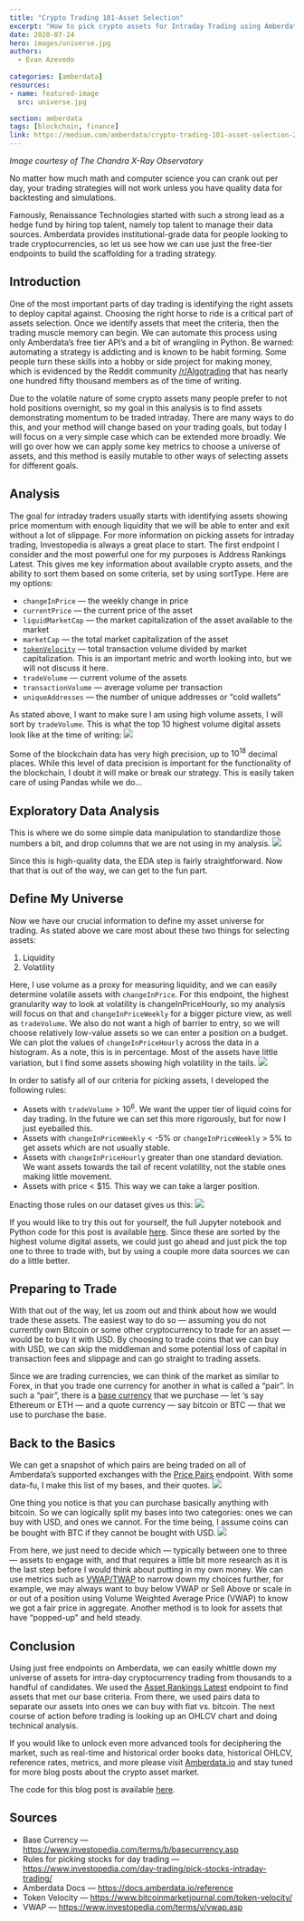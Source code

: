 ```yaml
---
title: "Crypto Trading 101-Asset Selection"
excerpt: "How to pick crypto assets for Intraday Trading using Amberdata API"
date: 2020-07-24
hero: images/universe.jpg
authors:
  - Evan Azevedo
  
categories: [amberdata]
resources:
- name: featured-image
  src: universe.jpg

section: amberdata
tags: [blockchain, finance]
link: https://medium.com/amberdata/crypto-trading-101-asset-selection-2ac020f46319?source=friends_link&sk=87e84ad3c008ec3a3be257bf567c652e
---
```

_Image courtesy of The Chandra X-Ray Observatory_ 

No matter how much math and computer science you can crank out per day, your trading strategies will not work unless you have quality data for backtesting and simulations.

Famously, Renaissance Technologies started with such a strong lead as a hedge fund by hiring top talent, namely top talent to manage their data sources. Amberdata provides institutional-grade data for people looking to trade cryptocurrencies, so let us see how we can use just the free-tier endpoints to build the scaffolding for a trading strategy.

## Introduction
One of the most important parts of day trading is identifying the right assets to deploy capital against. Choosing the right horse to ride is a critical part of assets selection. Once we identify assets that meet the criteria, then the trading muscle memory can begin. We can automate this process using only Amberdata’s free tier API’s and a bit of wrangling in Python. Be warned: automating a strategy is addicting and is known to be habit forming. Some people turn these skills into a hobby or side project for making money, which is evidenced by the Reddit community [/r/Algotrading](https://www.reddit.com/r/algotrading) that has nearly one hundred fifty thousand members as of the time of writing.

Due to the volatile nature of some crypto assets many people prefer to not hold positions overnight, so my goal in this analysis is to find assets demonstrating momentum to be traded intraday. There are many ways to do this, and your method will change based on your trading goals, but today I will focus on a very simple case which can be extended more broadly. We will go over how we can apply some key metrics to choose a universe of assets, and this method is easily mutable to other ways of selecting assets for different goals.

## Analysis
The goal for intraday traders usually starts with identifying assets showing price momentum with enough liquidity that we will be able to enter and exit without a lot of slippage. For more information on picking assets for intraday trading, Investopedia is always a great place to start.
The first endpoint I consider and the most powerful one for my purposes is Address Rankings Latest. This gives me key information about available crypto assets, and the ability to sort them based on some criteria, set by using sortType. Here are my options:

* `changeInPrice` — the weekly change in price
* `currentPrice` — the current price of the asset
* `liquidMarketCap` — the market capitalization of the asset available to the market
* `marketCap` — the total market capitalization of the asset
* [`tokenVelocity`](https://www.bitcoinmarketjournal.com/token-velocity/) — total transaction volume divided by market capitalization. This is an important metric and worth looking into, but we will not discuss it here.
* `tradeVolume` — current volume of the assets
* `transactionVolume` — average volume per transaction
* `uniqueAddresses` — the number of unique addresses or “cold wallets”

As stated above, I want to make sure I am using high volume assets, I will sort by `tradeVolume`. This is what the top 10 highest volume digital assets look like at the time of writing:
![](market_rankings.png)

Some of the blockchain data has very high precision, up to $10^{18}$ decimal places. While this level of data precision is important for the functionality of the blockchain, I doubt it will make or break our strategy. This is easily taken care of using Pandas while we do...

## Exploratory Data Analysis
This is where we do some simple data manipulation to standardize those numbers a bit, and drop columns that we are not using in my analysis.
![](eda.png)

Since this is high-quality data, the EDA step is fairly straightforward. Now that that is out of the way, we can get to the fun part.
## Define My Universe
Now we have our crucial information to define my asset universe for trading. As stated above we care most about these two things for selecting assets:
1. Liquidity
2. Volatility

Here, I use volume as a proxy for measuring liquidity, and we can easily determine volatile assets with `changeInPrice`. For this endpoint, the highest granularity way to look at volatility is changeInPriceHourly, so my analysis will focus on that and `changeInPriceWeekly` for a bigger picture view, as well as `tradeVolume`. We also do not want a high of barrier to entry, so we will choose relatively low-value assets so we can enter a position on a budget.
We can plot the values of `changeInPriceHourly` across the data in a histogram. As a note, this is in percentage. Most of the assets have little variation, but I find some assets showing high volatility in the tails.
![](hour_price_hist.png)

In order to satisfy all of our criteria for picking assets, I developed the following rules:
* Assets with `tradeVolume` > $10^6$. We want the upper tier of liquid coins for day trading. In the future we can set this more rigorously, but for now I just eyeballed this.
* Assets with `changeInPriceWeekly` < -5% or `changeInPriceWeekly` > 5% to get assets which are not usually stable.
* Assets with `changeInPriceHourly` greater than one standard deviation. We want assets towards the tail of recent volatility, not the stable ones making little movement.
* Assets with price < $15. This way we can take a larger position.

Enacting those rules on our dataset gives us this:
![](universe.png)

If you would like to try this out for yourself, the full Jupyter notebook and Python code for this post is available [here](https://github.com/amberdata/evan-blog-posts/tree/master/market-rankings). Since these are sorted by the highest volume digital assets, we could just go ahead and just pick the top one to three to trade with, but by using a couple more data sources we can do a little better.

## Preparing to Trade
With that out of the way, let us zoom out and think about how we would trade these assets. The easiest way to do so — assuming you do not currently own Bitcoin or some other cryptocurrency to trade for an asset — would be to buy it with USD. By choosing to trade coins that we can buy with USD, we can skip the middleman and some potential loss of capital in transaction fees and slippage and can go straight to trading assets.

Since we are trading currencies, we can think of the market as similar to Forex, in that you trade one currency for another in what is called a “pair”. In such a “pair”, there is a [base currency](https://www.investopedia.com/terms/b/basecurrency.asp) that we purchase — let ‘s say Ethereum or ETH — and a quote currency — say bitcoin or BTC — that we use to purchase the base.

## Back to the Basics
We can get a snapshot of which pairs are being traded on all of Amberdata’s supported exchanges with the [Price Pairs](https://docs.amberdata.io/reference#market-prices) endpoint. With some data-fu, I make this list of my bases, and their quotes.
![](uni_pairs.png)

One thing you notice is that you can purchase basically anything with bitcoin. So we can logically split my bases into two categories: ones we can buy with USD, and ones we cannot. For the time being, I assume coins can be bought with BTC if they cannot be bought with USD.
![](outp.png)

From here, we just need to decide which — typically between one to three — assets to engage with, and that requires a little bit more research as it is the last step before I would think about putting in my own money. We can use metrics such as [VWAP/TWAP](https://www.investopedia.com/terms/v/vwap.asp) to narrow down my choices further, for example, we may always want to buy below VWAP or Sell Above or scale in or out of a position using Volume Weighted Average Price (VWAP) to know we got a fair price in aggregate. Another method is to look for assets that have “popped-up” and held steady.

## Conclusion
Using just free endpoints on Amberdata, we can easily whittle down my universe of assets for intra-day cryptocurrency trading from thousands to a handful of candidates. We used the [Asset Rankings Latest](https://docs.amberdata.io/reference#market-rankings) endpoint to find assets that met our base criteria. From there, we used pairs data to separate our assets into ones we can buy with fiat vs. bitcoin. The next course of action before trading is looking up an OHLCV chart and doing technical analysis.

If you would like to unlock even more advanced tools for deciphering the market, such as real-time and historical order books data, historical OHLCV, reference rates, metrics, and more please visit [Amberdata.io](https://amberdata.io/) and stay tuned for more blog posts about the crypto asset market.

The code for this blog post is available [here](https://github.com/amberdata/evan-blog-posts/tree/master/market-rankings).

## Sources
* Base Currency — https://www.investopedia.com/terms/b/basecurrency.asp
* Rules for picking stocks for day trading — https://www.investopedia.com/day-trading/pick-stocks-intraday-trading/
* Amberdata Docs — https://docs.amberdata.io/reference
* Token Velocity — https://www.bitcoinmarketjournal.com/token-velocity/
* VWAP — https://www.investopedia.com/terms/v/vwap.asp
